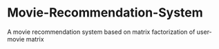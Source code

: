# Movie-Recommendation-System
 A movie recommendation system based on matrix factorization of user-movie matrix

